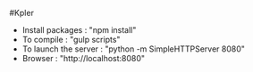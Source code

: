 #Kpler

- Install packages     : "npm install"
- To compile           : "gulp scripts"
- To launch the server : "python -m SimpleHTTPServer 8080"
- Browser              : "http://localhost:8080"